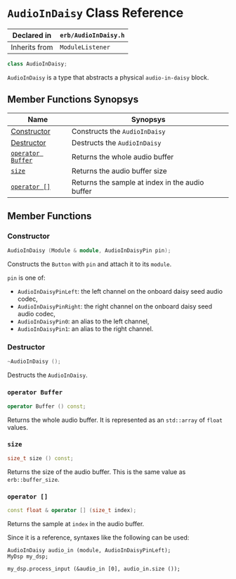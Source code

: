 # `AudioInDaisy` Class Reference

| Declared in | `erb/AudioInDaisy.h` |
| - | - |
| Inherits from | `ModuleListener` |

```c++
class AudioInDaisy;
```

`AudioInDaisy` is a type that abstracts a physical `audio-in-daisy` block.


## Member Functions Synopsys

| Name | Synopsys |
| - | - |
| [Constructor](#constructor) | Constructs the `AudioInDaisy` |
| [Destructor](#destructor) | Destructs the `AudioInDaisy` |
| [`operator Buffer`](#operator-buffer) | Returns the whole audio buffer |
| [`size`](#size) | Returns the audio buffer size |
| [`operator []`](#operator-) | Returns the sample at index in the audio buffer |


## Member Functions

### Constructor

```c++
AudioInDaisy (Module & module, AudioInDaisyPin pin);
```

Constructs the `Button` with `pin` and attach it to its `module`.

`pin` is one of:
- `AudioInDaisyPinLeft`: the left channel on the onboard daisy seed audio codec,
- `AudioInDaisyPinRight`: the right channel on the onboard daisy seed audio codec,
- `AudioInDaisyPin0`: an alias to the left channel,
- `AudioInDaisyPin1`: an alias to the right channel.

### Destructor

```c++
~AudioInDaisy ();
```

Destructs the `AudioInDaisy`.

### `operator Buffer`

```c++
operator Buffer () const;
```

Returns the whole audio buffer. It is represented as an `std::array` of `float` values.

### `size`

```c++
size_t size () const;
```

Returns the size of the audio buffer. This is the same value as `erb::buffer_size`.

### `operator []`

```c++
const float & operator [] (size_t index);
```

Returns the sample at `index` in the audio buffer.

Since it is a reference, syntaxes like the following can be used:

```
AudioInDaisy audio_in (module, AudioInDaisyPinLeft);
MyDsp my_dsp;

my_dsp.process_input (&audio_in [0], audio_in.size ());
```
